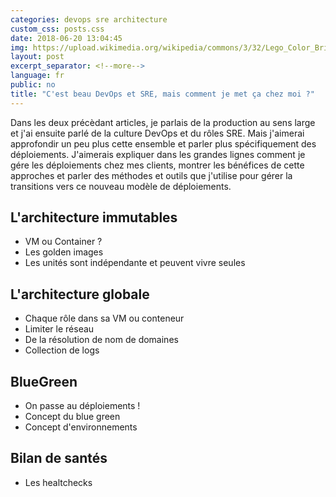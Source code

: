 ```yaml
---
categories: devops sre architecture
custom_css: posts.css
date: 2018-06-20 13:04:45
img: https://upload.wikimedia.org/wikipedia/commons/3/32/Lego_Color_Bricks.jpg
layout: post
excerpt_separator: <!--more-->
language: fr
public: no
title: "C'est beau DevOps et SRE, mais comment je met ça chez moi ?"
---
```


Dans les deux précèdant articles, je parlais de la production au sens large et
j'ai ensuite parlé de la culture DevOps et du rôles SRE. Mais j'aimerai
approfondir un peu plus cette ensemble et parler plus spécifiquement des
déploiements. J'aimerais expliquer dans les grandes lignes comment je gére les
déploiements chez mes clients, montrer les bénéfices de cette approches et
parler des méthodes et outils que j'utilise pour gérer la transitions vers ce
nouveau modèle de déploiements.

<!--more-->

## L'architecture immutables

* VM ou Container ?
* Les golden images
* Les unités sont indépendante et peuvent vivre seules

## L'architecture globale

* Chaque rôle dans sa VM ou conteneur
* Limiter le réseau
* De la résolution de nom de domaines
* Collection de logs

## BlueGreen

* On passe au déploiements !
* Concept du blue green
* Concept d'environnements

## Bilan de santés

* Les healtchecks
